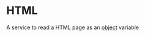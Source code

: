 HTML
====================

A service to read a HTML page as an [object](https://opendatadsl.atlassian.net/wiki/spaces/DOCUMENTAT/pages/2719912/Object) variable
